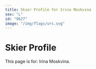 ```yaml
---
title: Skier Profile for Irina Moskvina
sex: "L"
id: "9627"
image: "/img/flags/urs.svg" 
---
```


# Skier Profile

This page is for: Irina Moskvina.
    